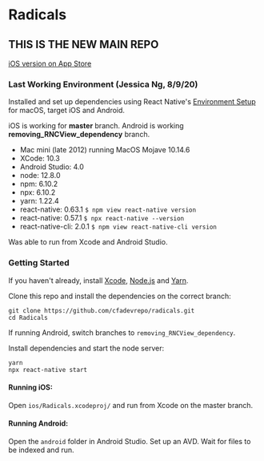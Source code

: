 # Radicals

## THIS IS THE NEW MAIN REPO 

[iOS version on App Store](https://apps.apple.com/us/app/chinese-radicals-%E4%B8%AD%E6%96%87%E9%83%A8%E9%A6%96/id1102982148)

### Last Working Environment (Jessica Ng, 8/9/20)

Installed and set up dependencies using React Native's [Environment Setup](https://reactnative.dev/docs/environment-setup) for macOS, target iOS and Android.

iOS is working for **master** branch. 
Android is working **removing_RNCView_dependency** branch. 

- Mac mini (late 2012) running MacOS Mojave 10.14.6 
- XCode: 10.3
- Android Studio: 4.0
- node: 12.8.0
- npm: 6.10.2
- npx: 6.10.2
- yarn: 1.22.4
- react-native: 0.63.1
```$ npm view react-native version```
- react-native: 0.57.1
```$ npx react-native --version```
- react-native-cli: 2.0.1
```$ npm view react-native-cli version```


Was able to run from Xcode and Android Studio.

### Getting Started

If you haven't already, install [Xcode](https://developer.apple.com/xcode/), [Node.js](https://nodejs.org/en/) and [Yarn](https://yarnpkg.com/en/).

Clone this repo and install the dependencies on the correct branch:

```
git clone https://github.com/cfadevrepo/radicals.git
cd Radicals
```

If running Android, switch branches to `removing_RNCView_dependency`. 

Install dependencies and start the node server: 

```
yarn
npx react-native start
```

#### Running iOS:

Open `ios/Radicals.xcodeproj/` and run from Xcode on the master branch.

#### Running Android:

Open the `android` folder in Android Studio. Set up an AVD. Wait for files to be indexed and run. 
